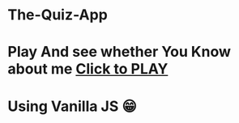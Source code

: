# The-Quiz-App
# Play And see whether You Know about me [Click to PLAY](https://diwanga.github.io/The-Quiz-App/)
# Using Vanilla JS 😁
